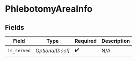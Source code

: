 # PhlebotomyAreaInfo


## Fields

| Field              | Type               | Required           | Description        |
| ------------------ | ------------------ | ------------------ | ------------------ |
| `is_served`        | *Optional[bool]*   | :heavy_check_mark: | N/A                |